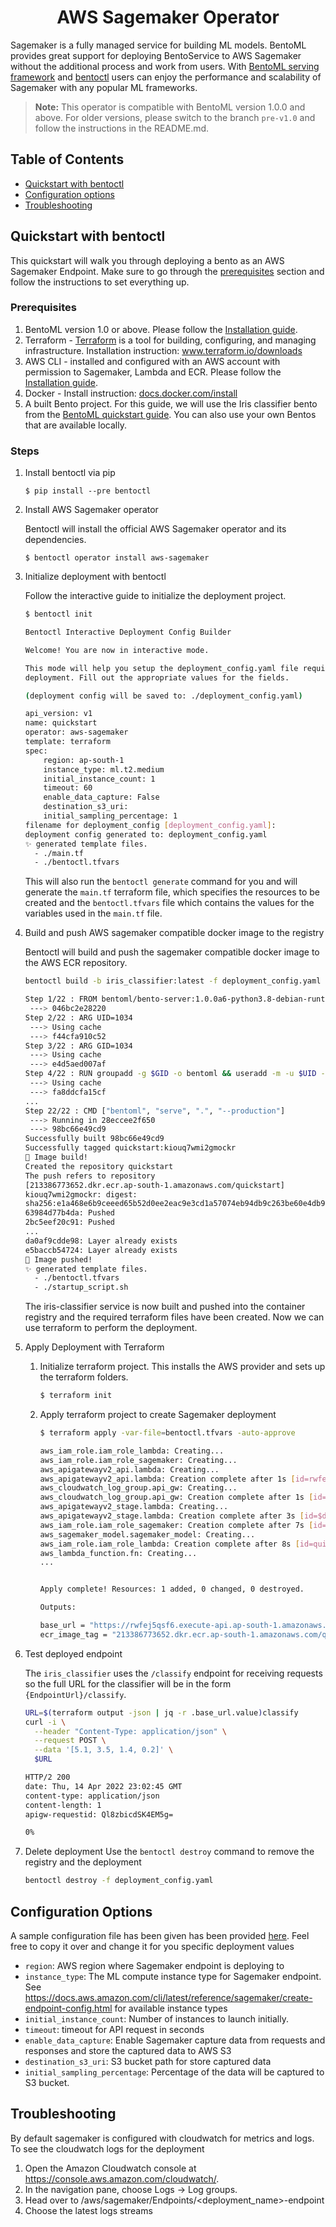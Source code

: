 <div align="center">
    <h1>AWS Sagemaker Operator</h1>
</div>

Sagemaker is a fully managed service for building ML models. BentoML provides great support
for deploying BentoService to AWS Sagemaker without the additional process and work from users. With [BentoML serving framework](https://github.com/bentoml/BentoML) and [bentoctl](https://github.com/bentoml/bentoctl) users can enjoy the performance and scalability of Sagemaker with any popular ML frameworks.

> **Note:** This operator is compatible with BentoML version 1.0.0 and above. For older versions, please switch to the branch `pre-v1.0` and follow the instructions in the README.md.


## Table of Contents

   * [Quickstart with bentoctl](#quickstart-with-bentoctl)
   * [Configuration options](#configuration-options)
   * [Troubleshooting](#troubleshooting)


## Quickstart with bentoctl

This quickstart will walk you through deploying a bento as an AWS Sagemaker Endpoint. Make sure to go through the [prerequisites](#prerequisites) section and follow the instructions to set everything up.

### Prerequisites

1. BentoML version 1.0 or above. Please follow the [Installation guide](https://docs.bentoml.org/en/latest/installation.html).
2. Terraform - [Terraform](https://www.terraform.io/) is a tool for building, configuring, and managing infrastructure. Installation instruction: www.terraform.io/downloads
3. AWS CLI - installed and configured with an AWS account with permission to Sagemaker, Lambda and ECR. Please follow the [Installation guide](https://docs.aws.amazon.com/cli/latest/userguide/getting-started-install.html).
4. Docker - Install instruction: [docs.docker.com/install](https://docs.docker.com/install)
5. A built Bento project. For this guide, we will use the Iris classifier bento from the [BentoML quickstart guide](https://docs.bentoml.org/en/latest/quickstart.html#quickstart). You can also use your own Bentos that are available locally.

### Steps

1. Install bentoctl via pip
    ```
    $ pip install --pre bentoctl
    ```

2. Install AWS Sagemaker operator

    Bentoctl will install the official AWS Sagemaker operator and its dependencies.

    ```
    $ bentoctl operator install aws-sagemaker
    ```

3. Initialize deployment with bentoctl

    Follow the interactive guide to initialize the deployment project.

    ```bash
    $ bentoctl init
    
    Bentoctl Interactive Deployment Config Builder

    Welcome! You are now in interactive mode.

    This mode will help you setup the deployment_config.yaml file required for
    deployment. Fill out the appropriate values for the fields.

    (deployment config will be saved to: ./deployment_config.yaml)

    api_version: v1
    name: quickstart
    operator: aws-sagemaker
    template: terraform
    spec:
        region: ap-south-1
        instance_type: ml.t2.medium
        initial_instance_count: 1
        timeout: 60
        enable_data_capture: False
        destination_s3_uri:
        initial_sampling_percentage: 1
    filename for deployment_config [deployment_config.yaml]:
    deployment config generated to: deployment_config.yaml
    ✨ generated template files.
      - ./main.tf
      - ./bentoctl.tfvars
    ```
    This will also run the `bentoctl generate` command for you and will generate the `main.tf` terraform file, which specifies the resources to be created and the `bentoctl.tfvars` file which contains the values for the variables used in the `main.tf` file.

4. Build and push AWS sagemaker compatible docker image to the registry

    Bentoctl will build and push the sagemaker compatible docker image to the AWS ECR repository.

    ```bash
    bentoctl build -b iris_classifier:latest -f deployment_config.yaml

    Step 1/22 : FROM bentoml/bento-server:1.0.0a6-python3.8-debian-runtime
     ---> 046bc2e28220
    Step 2/22 : ARG UID=1034
     ---> Using cache
     ---> f44cfa910c52
    Step 3/22 : ARG GID=1034
     ---> Using cache
     ---> e4d5aed007af
    Step 4/22 : RUN groupadd -g $GID -o bentoml && useradd -m -u $UID -g $GID -o -r bentoml
     ---> Using cache
     ---> fa8ddcfa15cf
    ...
    Step 22/22 : CMD ["bentoml", "serve", ".", "--production"]
     ---> Running in 28eccee2f650
     ---> 98bc66e49cd9
    Successfully built 98bc66e49cd9
    Successfully tagged quickstart:kiouq7wmi2gmockr
    🔨 Image build!
    Created the repository quickstart
    The push refers to repository
    [213386773652.dkr.ecr.ap-south-1.amazonaws.com/quickstart]
    kiouq7wmi2gmockr: digest:
    sha256:e1a468e6b9ceeed65b52d0ee2eac9e3cd1a57074eb94db9c263be60e4db98881 size: 3250
    63984d77b4da: Pushed
    2bc5eef20c91: Pushed
    ...
    da0af9cdde98: Layer already exists
    e5baccb54724: Layer already exists
    🚀 Image pushed!
    ✨ generated template files.
      - ./bentoctl.tfvars
      - ./startup_script.sh
    ```
    The iris-classifier service is now built and pushed into the container registry and the required terraform files have been created. Now we can use terraform to perform the deployment.
    
5. Apply Deployment with Terraform

   1. Initialize terraform project. This installs the AWS provider and sets up the terraform folders.
      ```bash
      $ terraform init
      ```

   2. Apply terraform project to create Sagemaker deployment

        ```bash
        $ terraform apply -var-file=bentoctl.tfvars -auto-approve

        aws_iam_role.iam_role_lambda: Creating...
        aws_iam_role.iam_role_sagemaker: Creating...
        aws_apigatewayv2_api.lambda: Creating...
        aws_apigatewayv2_api.lambda: Creation complete after 1s [id=rwfej5qsf6]
        aws_cloudwatch_log_group.api_gw: Creating...
        aws_cloudwatch_log_group.api_gw: Creation complete after 1s [id=/aws/api_gw/quickstart-gw]
        aws_apigatewayv2_stage.lambda: Creating...
        aws_apigatewayv2_stage.lambda: Creation complete after 3s [id=$default]
        aws_iam_role.iam_role_sagemaker: Creation complete after 7s [id=quickstart-sagemaker-iam-role]
        aws_sagemaker_model.sagemaker_model: Creating...
        aws_iam_role.iam_role_lambda: Creation complete after 8s [id=quickstart-lambda-iam-role]
        aws_lambda_function.fn: Creating...
        ...


        Apply complete! Resources: 1 added, 0 changed, 0 destroyed.

        Outputs:

        base_url = "https://rwfej5qsf6.execute-api.ap-south-1.amazonaws.com/"
        ecr_image_tag = "213386773652.dkr.ecr.ap-south-1.amazonaws.com/quickstart:sfx3dagmpogmockr"
        ```

6. Test deployed endpoint

    The `iris_classifier` uses the `/classify` endpoint for receiving requests so the full URL for the classifier will be in the form `{EndpointUrl}/classify`.

    ```bash
    URL=$(terraform output -json | jq -r .base_url.value)classify
    curl -i \
      --header "Content-Type: application/json" \
      --request POST \
      --data '[5.1, 3.5, 1.4, 0.2]' \
      $URL

    HTTP/2 200
    date: Thu, 14 Apr 2022 23:02:45 GMT
    content-type: application/json
    content-length: 1
    apigw-requestid: Ql8zbicdSK4EM5g=

    0%
    ```
   
7. Delete deployment
    Use the `bentoctl destroy` command to remove the registry and the deployment

    ```bash
    bentoctl destroy -f deployment_config.yaml

## Configuration Options

A sample configuration file has been given has been provided [here](sagemaker_config.json). Feel free to copy it over and change it for you specific deployment values

* `region`: AWS region where Sagemaker endpoint is deploying to
* `instance_type`: The ML compute instance type for Sagemaker endpoint. See https://docs.aws.amazon.com/cli/latest/reference/sagemaker/create-endpoint-config.html for available instance types
* `initial_instance_count`: Number of instances to launch initially.
* `timeout`: timeout for API request in seconds
* `enable_data_capture`: Enable Sagemaker capture data from requests and responses and store the captured data to AWS S3
* `destination_s3_uri`: S3 bucket path for store captured data
* `initial_sampling_percentage`: Percentage of the data will be captured to S3 bucket.

## Troubleshooting
By default sagemaker is configured with cloudwatch for metrics and logs. To see the cloudwatch logs for the deployment

1. Open the Amazon Cloudwatch console at https://console.aws.amazon.com/cloudwatch/.
2. In the navigation pane, choose Logs -> Log groups.
3. Head over to /aws/sagemaker/Endpoints/<deployment_name>-endpoint
4. Choose the latest logs streams
